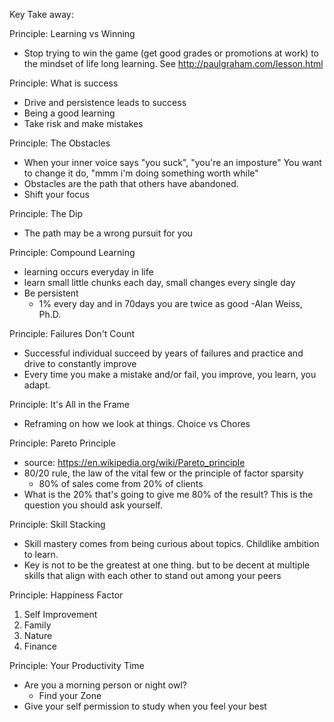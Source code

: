 Key Take away:


Principle: Learning vs Winning
- Stop trying to win the game (get good grades or promotions at work) to the mindset of life long learning. See http://paulgraham.com/lesson.html

Principle: What is success
- Drive and persistence leads to success
- Being a good learning
- Take risk and make mistakes

Principle: The Obstacles
- When your inner voice says "you suck", "you're an imposture" You want to change it do, "mmm i'm doing something worth while"
- Obstacles are the path that others have abandoned. 
- Shift your focus 

Principle: The Dip
- The path may be a wrong pursuit for you

Principle: Compound Learning
- learning occurs everyday in life
-  learn small little chunks each day, small changes every single day
- Be persistent 
  - 1% every day and in 70days you are twice as good -Alan Weiss, Ph.D.

Principle: Failures Don't Count
- Successful individual succeed by years of failures and practice and drive to constantly improve
- Every time you make a mistake and/or fail, you improve, you learn, you adapt. 

Principle: It's All in the Frame
- Reframing on how we look at things. Choice vs Chores

Principle: Pareto Principle
- source: https://en.wikipedia.org/wiki/Pareto_principle
- 80/20 rule, the law of the vital few or the principle of factor sparsity
  - 80% of sales come from 20% of clients
- What is the 20% that's going to give me 80% of the result? This is the question you should ask yourself. 

Principle: Skill Stacking
- Skill mastery comes from being curious about topics. Childlike ambition to learn. 
- Key is not to be the greatest at one thing. but to be decent at multiple skills that align with each other to stand out among your peers

Principle: Happiness Factor
1. Self Improvement
2. Family
4. Nature
5. Finance

Principle: Your Productivity Time
- Are you a morning person or night owl?
  - Find your Zone
- Give your self permission to study when you feel your best

